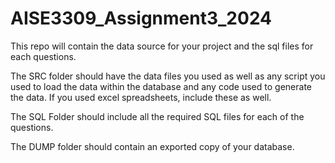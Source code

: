# AISE3309_Assignment3_2024

This repo will contain the data source for your project and the sql files for each questions.

The SRC folder should have the data files you used as well as any script you used to load the data within the database and any code used to generate the data. If you used excel spreadsheets, include these as well.

The SQL Folder should include all the required SQL files for each of the questions.

The DUMP folder should contain an exported copy of your database.
